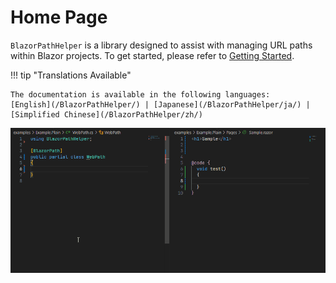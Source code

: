 # Home Page

`BlazorPathHelper` is a library designed to assist with managing URL paths within Blazor projects. To get started, please refer to [Getting Started](./GettingStarted/index.md).

!!! tip "Translations Available"

    The documentation is available in the following languages:
    [English](/BlazorPathHelper/) | [Japanese](/BlazorPathHelper/ja/) | [Simplified Chinese](/BlazorPathHelper/zh/)

![sample](../assets/sample.gif)